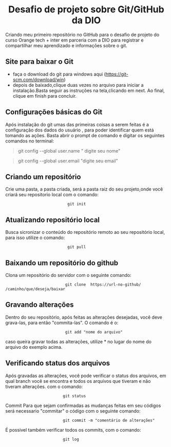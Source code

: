 <h1 align="center"> Desafio de projeto sobre Git/GitHub da DIO </h1>
Criando meu primeiro repositório no GitHub para o desafio de projeto do curso Orange tech + inter em parceria com a DIO para registrar e compartilhar meu aprendizado e informações sobre o git.


## Site para baixar o Git
- faça o download do git para windows aqui (https://git-scm.com/download/win)<br>
- depois de baixado,clique duas vezes no arquivo para iniciar a instalação.Basta seguir as instruções na tela,clicando em next. Ao final, clique em finish para concluir.

## Configurações básicas do Git
Após instalação do git umas das primeiras coisas a serem feitas é a configuração dos  dados do usuário , para poder identificar quem está tomando as ações. Basta abrir o prompt de comando e digitar os seguintes comandos no terminal:

 > git config --global user.name  " digite seu nome"

 > git config --global user.email "digite seu email"

## Criando um repositório 
Crie uma pasta, a pasta criada, será a pasta raiz do seu projeto,onde você criará seu repositorio  local com o comando:

                               git init
                              
                              
## Atualizando repositório local
Busca sicronizar o conteúdo do repositório remoto ao seu repositório local, para isso utilize o comando:

                               git pull


## Baixando um repositório do github 
Clona um repositório do servidor com o seguinte comando:

                              git clone  https://url-no-github/ /caminho/que/deseja/baixar

## Gravando alterações
Dentro do seu repositório, após feitas as alterações desejadas, você deve grava-las, para então "commita-las". O comando é o:

                              git add "nome do arquivo" 
                        
 caso queira gravar todas as alterações, utilize * no lugar do nome do arquivo do exemplo acima.
 
 ## Verificando status dos arquivos
 Após gravadas as alterações, você pode verificar o status dos arquivos, em qual branch você se encontra e todos os arquivos que tiveram e não tiveram alterações. com o comando:
 
                             git status
                             
 Commit
 Para que sejam confirmadas as mudanças feitas em seu códigos será necessario "commitar" o código com o seguinte comando:
 
 
                             git commit -m "comentário de alterações"
                             
É possivel também verificar todos os commits, com o comando:

                             git log


                        

                              

